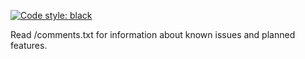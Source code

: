 [![Code style: black](https://img.shields.io/badge/code%20style-black-000000.svg)](https://github.com/psf/black)

Read /comments.txt for information about known issues and planned features.